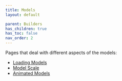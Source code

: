 ```yaml
---
title: Models
layout: default

parent: Builders
has_children: true
has_toc: false
nav_order: 2
---
```


Pages that deal with different aspects of the models:

- [Loading Models](model-loading)
- [Model Scale](model-scale)
- [Animated Models](model-animation)
